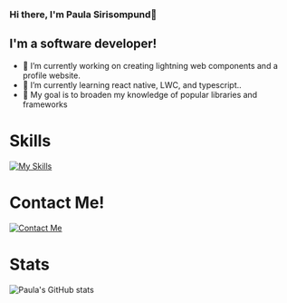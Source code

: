 ### Hi there, I'm Paula Sirisompund👋

## I'm a software developer!

- 🔭 I’m currently working on creating lightning web components and a profile website.
- 🌱 I’m currently learning react native, LWC, and typescript.. 
- 🥅 My goal is to broaden my knowledge of popular libraries and frameworks


# Skills
[![My Skills](https://skillicons.dev/icons?i=js,html,css,bootstrap,c,java,py,ts,react,wordpress,mysql,git,github)]()



# Contact Me!

[![Contact Me](https://skillicons.dev/icons?i=linkedin)](https://www.linkedin.com/in/punsaporn-sirisumpund-b3631a140/)


# Stats

![Paula's GitHub stats](https://github-readme-stats.vercel.app/api?username=mvpaulastar&show_icons=true&theme=tokyonight)

